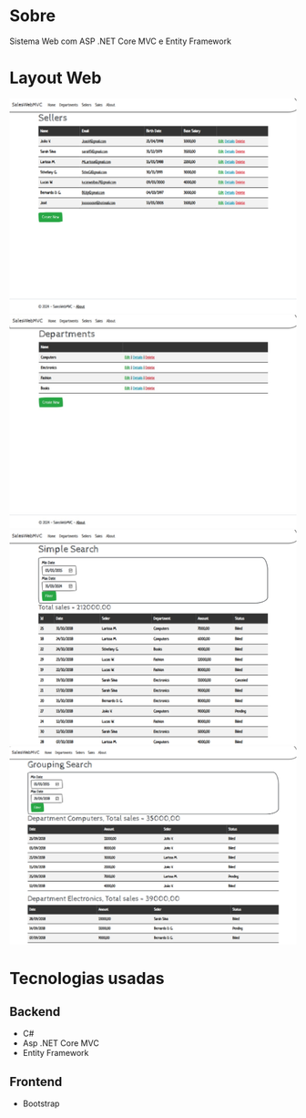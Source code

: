 # Sobre
Sistema Web com ASP .NET Core MVC e Entity Framework

# Layout Web
![web1](https://github.com/Lucas-Woibau/SalesWebMVC/blob/master/SalesWebMVC/LayoutImg/Sellers.png?raw=true)
![web2](https://github.com/Lucas-Woibau/SalesWebMVC/blob/master/SalesWebMVC/LayoutImg/Departments.jpg?raw=true)
![web3](https://github.com/Lucas-Woibau/SalesWebMVC/blob/master/SalesWebMVC/LayoutImg/Simple%20Search.png?raw=true)
![web4](https://github.com/Lucas-Woibau/SalesWebMVC/blob/master/SalesWebMVC/LayoutImg/Grouping%20Search.png?raw=true)

# Tecnologias usadas
## Backend
- C#
- Asp .NET Core MVC
- Entity Framework
## Frontend
- Bootstrap
